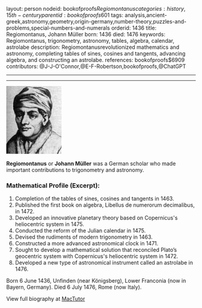 layout: person
nodeid: bookofproofs$Regiomontanus
categories: history,15th-century
parentid: bookofproofs$601
tags: analysis,ancient-greek,astronomy,geometry,origin-germany,number-theory,puzzles-and-problems,special-numbers-and-numerals
orderid: 1436
title: Regiomontanus, Johann Müller
born: 1436
died: 1476
keywords: Regiomontanus, trigonometry, astronomy, tables, algebra, calendar, astrolabe
description: Regiomontanusrevolutionized mathematics and astronomy, completing tables of sines, cosines and tangents, advancing algebra, and constructing an astrolabe.
references: bookofproofs$6909
contributors: @J-J-O'Connor,@E-F-Robertson,bookofproofs,@ChatGPT

---



---

![Regiomontanus.jpg](https://github.com/bookofproofs/bookofproofs.github.io/blob/main/_sources/_assets/images/portraits/Regiomontanus.jpg?raw=true)

**Regiomontanus** or **Johann Müller** was a German scholar who made important contributions to trigonometry and astronomy.

### Mathematical Profile (Excerpt):
1. Completion of the tables of sines, cosines and tangents in 1463.
2. Published the first book on algebra, Libellus de numerorum decimalibus, in 1472.
3. Developed an innovative planetary theory based on Copernicus's heliocentric system in 1475.
4. Conducted the reform of the Julian calendar in 1475.
5. Devised the rudiments of modern trigonometry in 1463.
6. Constructed a more advanced astronomical clock in 1471.
7. Sought to develop a mathematical solution that reconciled Plato’s geocentric system with Copernicus's heliocentric system in 1472.
8. Developed a new type of astronomical instrument called an astrolabe in 1476.

Born 6 June 1436, Unfinden (near Königsberg), Lower Franconia (now in Bayern, Germany). Died 6 July 1476, Rome (now Italy).

View full biography at [MacTutor](https://mathshistory.st-andrews.ac.uk/Biographies/Regiomontanus/)
